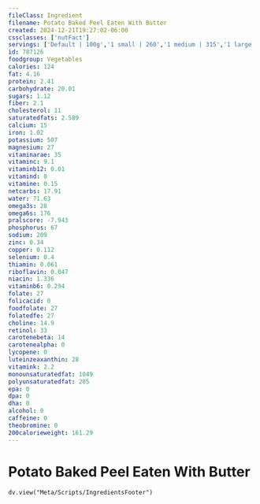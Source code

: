 ```yaml
---
fileClass: Ingredient
filename: Potato Baked Peel Eaten With Butter
created: 2024-12-21T19:27:02-06:00
cssclasses: ['nutFact']
servings: ['Default | 100g','1 small | 260','1 medium | 315','1 large | 445','1 cup | 160']
id: 787126
foodgroup: Vegetables
calories: 124
fat: 4.16
protein: 2.41
carbohydrate: 20.01
sugars: 1.12
fiber: 2.1
cholesterol: 11
saturatedfats: 2.589
calcium: 15
iron: 1.02
potassium: 507
magnesium: 27
vitaminarae: 35
vitaminc: 9.1
vitaminb12: 0.01
vitamind: 0
vitamine: 0.15
netcarbs: 17.91
water: 71.63
omega3s: 28
omega6s: 176
pralscore: -7.943
phosphorus: 67
sodium: 209
zinc: 0.34
copper: 0.112
selenium: 0.4
thiamin: 0.061
riboflavin: 0.047
niacin: 1.336
vitaminb6: 0.294
folate: 27
folicacid: 0
foodfolate: 27
folatedfe: 27
choline: 14.9
retinol: 33
carotenebeta: 14
carotenealpha: 0
lycopene: 0
luteinzeaxanthin: 28
vitamink: 2.2
monounsaturatedfat: 1049
polyunsaturatedfat: 205
epa: 0
dpa: 0
dha: 0
alcohol: 0
caffeine: 0
theobromine: 0
200calorieweight: 161.29
---
```


# Potato Baked Peel Eaten With Butter

```dataviewjs
dv.view("Meta/Scripts/IngredientsFooter")
```